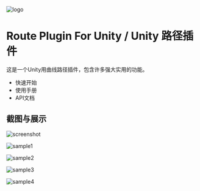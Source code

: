 ![logo](https://raw.githubusercontent.com/xerysherry/Route/master/screenshot/logo.jpg)

Route Plugin For Unity / Unity 路径插件
======================================

这是一个Unity用曲线路径插件，包含许多强大实用的功能。

* 快速开始
* 使用手册
* API文档

截图与展示
--------

![screenshot](https://raw.githubusercontent.com/xerysherry/Route/master/screenshot/screenshot.jpg)

![sample1](https://raw.githubusercontent.com/xerysherry/Route/master/screenshot/sample1.gif)

![sample2](https://raw.githubusercontent.com/xerysherry/Route/master/screenshot/sample2.gif)

![sample3](https://raw.githubusercontent.com/xerysherry/Route/master/screenshot/sample3.gif)

![sample4](https://raw.githubusercontent.com/xerysherry/Route/master/screenshot/sample4.gif)
